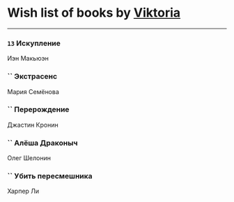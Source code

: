 # Wish list of books by [Viktoria](https://ok.ru/profile/536771522733)
---

### `13` Искупление
Иэн Макьюэн

### `` Экстрасенс
Мария Семёнова

### `` Перерождение
Джастин Кронин

### `` Алёша Драконыч
Олег Шелонин

### `` Убить пересмешника
Харпер Ли

